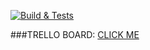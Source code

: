 [![Build & Tests](https://github.com/kargolek/my-selenium-python-dojo/actions/workflows/python-app.yml/badge.svg)](https://github.com/kargolek/my-selenium-python-dojo/actions/workflows/python-app.yml)

###TRELLO BOARD: [CLICK ME](https://trello.com/b/P6iuUg0F/selenium-python-example)